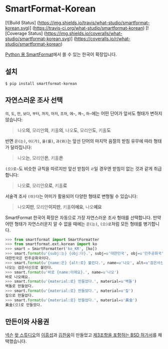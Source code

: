 # SmartFormat-Korean

[![Build Status]
(https://img.shields.io/travis/what-studio/smartformat-korean.svg)]
(https://travis-ci.org/what-studio/smartformat-korean)
[![Coverage Status]
(https://img.shields.io/coveralls/what-studio/smartformat-korean.svg)]
(https://coveralls.io/r/what-studio/smartformat-korean)

[Python 용 SmartFormat][smartformat-python]에서 쓸 수 있는 한국어 확장입니다.

[smartformat-python]: https://github.com/what-studio/smartformat

## 설치

```console
$ pip install smartformat-korean
```

## 자연스러운 조사 선택

`의`, `도`, `만`, `보다`, `부터`, `까지`, `마저`, `조차`, `에~`,
`께~`, `하~`에는 어떤 단어가 앞서도 형태가 변하지 않습니다:

> 나오**의**, 모리안**의**, 키홀**의**, 나오**도**, 모리안**도**, 키홀**도**

반면 `은(는)`, `이(가)`, `을(를)`, `과(와)`는 앞선 단어의 마지막 음절의 받침
유무에 따라 형태가 달라집니다:

> 나오**는**, 모리안**은**, 키홀**은**

`(으)로~`도 비슷한 규칙을 따르지만 앞선 받침이 `ㄹ`일 경우엔 받침이 없는 것과
같게 취급합니다:

> 나오**로**, 모리안**으로**, 키홀**로**

서술격 조사 `(이)다`는 어미가 활용되어 다양한 형태로 변형될 수 있습니다:

> 나오**지만**, 모리안**이지만**, 키홀**이에요**, 나오**예요**

SmartFormat 한국어 확장은 자동으로 가장 자연스러운 조사 형태를 선택합니다.
만약 어떤 형태가 자연스러운지 알 수 없을 때에는 `은(는)`, `(으)로`처럼
모든 형태를 병기합니다.

```python
>>> from smartformat import SmartFormatter
>>> from smartformat.ext.korean import ko
>>> smart = SmartFormatter('ko_KR', [ko])
>>> smart.format(u'{subj:는} {obj:다}.', subj=u'대한민국', obj=u'민주공화국')
대한민국은 민주공화국이다.
>>> smart.format(u'{name:은} {alt:로} 불린다.', name=u'나오', alt=u'검은사신')
나오는 검은사신으로 불린다.
>>> smart.format(u'바로 {name:이에요}.', name=u'나오')
바로 나오예요.
>>> smart.format(u'{material:로} 만들었다.', material=u'벽돌')
벽돌로 만들었다.
>>> smart.format(u'{material:로} 만들었다.', material=u'짚')
짚으로 만들었다.
>>> smart.format(u'{material:로} 만들었다.', material=u'黃金')
黃金(으)로 만들었다.
```

## 만든이와 사용권

[넥슨][nexon] [왓 스튜디오][what-studio]의 [이흥섭][sublee]과
[김찬웅][kexplo]이 만들었고 [제3조항을 포함하는 BSD 허가서][bsd-3-clause]를
채택했습니다.

[nexon]: http://nexon.com/
[what-studio]: https://github.com/what-studio
[sublee]: http://subl.ee/
[kexplo]: http://chanwoong.kim/
[bsd-3-clause]: http://opensource.org/licenses/BSD-3-Clause
